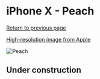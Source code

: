 # iPhone X - Peach

[Return to previous page](/iphone_x)

[High-resolution image from Apple](https://store.storeimages.cdn-apple.com/8756/as-images.apple.com/is/MRRC2?wid=4500&hei=4500&fmt=png)

<div style="width: 500px"><img src="/almost_uncompressed/MRRC2.webp" alt="Peach"></div>

## Under construction
